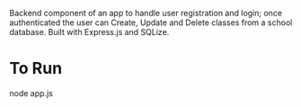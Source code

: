 Backend component of an app to handle user registration and login; once authenticated the user can Create, Update and Delete classes from a school database. Built with Express.js and SQLize.

# To Run
node app.js
